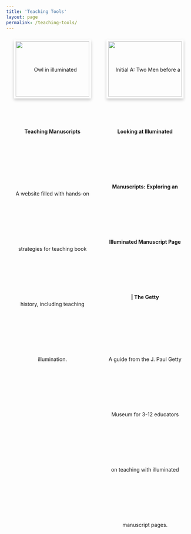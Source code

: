 ```yaml
---
title: 'Teaching Tools'
layout: page
permalink: /teaching-tools/
---
```

<style>
.flex-container {
  display: flex;
  flex-flow: row wrap;
  justify-content: space-around;
  padding: 0;
  margin: 0;
  list-style: none;
}

.card {
  box-shadow: 0 4px 8px 0 rgba(0,0,0,0.2); 
  transition: 0.3s;
  padding: 5px;
  width: 200px;
  height: 150px;
  margin-top: 10px;
  line-height: 150px; 
  text-align: center;
}
.card:hover {box-shadow: 0 8px 16px 0 rgba(0,0,0,0.2);}
.container {padding: 2px 16px;}
.card-link {position: absolute; top: 0; bottom: 0; left: 0; width: 50%;}
.column {float: left; width: 50%;}
.row:after {content: ""; display: table; clear: both;}
</style>

<div class="flex-container">
  <div class="card">
    <img src="https://static.wixstatic.com/media/9c2ff8_6effc03ec4894476b1e044d2a32638f4~mv2.jpg/v1/fill/w_602,h_520,al_c,q_80,usm_0.66_1.00_0.01,enc_auto/313D201B-1C39-4221-909F-3A454C2CAFE3_1_201_a_edited.jpg" alt="Owl in illuminated manuscript" style="width:100%">
      <h4><b>Teaching Manuscripts</b></h4>
      <p>A website filled with hands-on strategies for teaching book history, including teaching illumination.</p>
      <a href="https://www.teachingmanuscripts.com" class='card-link'></a>
  </div>
  <div class="card">
      <img src="https://www.getty.edu/art/collections/images/m/00514301.jpg" alt="Initial A: Two Men before a King and A Man Speaking to a Family, from the Vidal Mayor, 1290–1310" style="width:100%">
      <h4><b>Looking at Illuminated Manuscripts: Exploring an Illuminated Manuscript Page | The Getty</b></h4>
      <p>A guide from the J. Paul Getty Museum for 3-12 educators on teaching with illuminated manuscript pages.</p>
      <a href="https://www.getty.edu/education/teachers/classroom_resources/curricula/manuscripts/manuscripts_lesson01.html" class='card-link'></a>
  </div>
</div>


